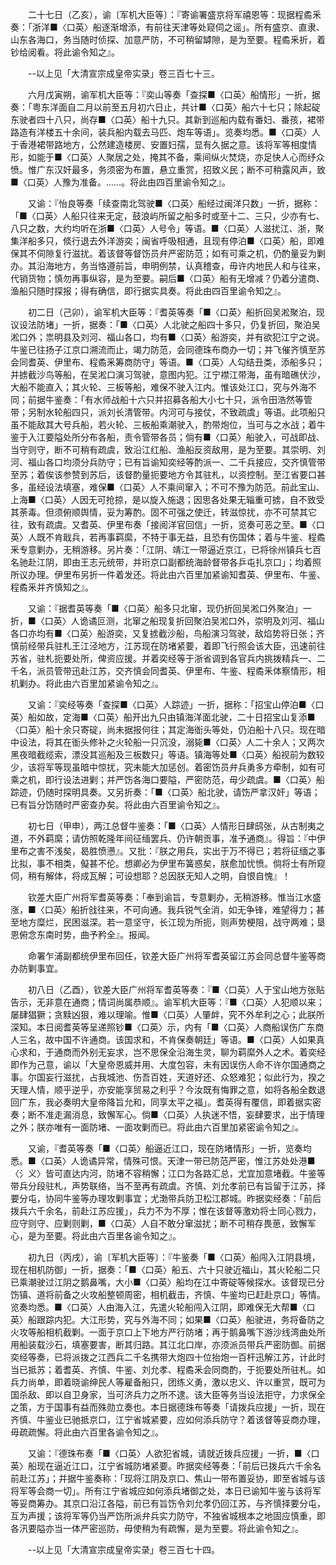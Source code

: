 <!-- { "loadSidebar": true } -->
　　二十七日（乙亥），谕〔军机大臣等〕：『寄谕署盛京将军禧恩等：现据程矞釆奏：「浙洋■〈口英〉船逐渐增添，有前往天津等处窥伺之谣」。所有盛京、直隶、山东各海口，务当随时侦探、加意严防，不可稍留罅隙，是为至要。程矞釆折，着钞给阅看。将此谕令知之』。

　　--以上见「大清宣宗成皇帝实录」卷三百七十三。

　　六月戊寅朔，谕军机大臣等：『奕山等奏「查探■〈口英〉船情形」一折，据奏：「粤东洋面自二月以前至五月初六日止，共计■〈口英〉船六十七只；除起碇东驶者四十八只，尚存■〈口英〉船十九只。其新到巡船内载有番妇、番孩，裙带路造有洋楼五十余间，装兵船内载去马匹、炮车等语」。览奏均悉。■〈口英〉人于香港裙带路地方，公然建造楼房、安置妇孺，显有久据之意。该将军等相度情形，如能于■〈口英〉人聚居之处，掩其不备，乘间纵火焚烧，亦足快人心而纾众愤。惟广东汉奸最多，务须密为布置，悬立重赏，招致义民；断不可稍露风声，致■〈口英〉人豫为准备。……。将此由四百里谕令知之』。

　　又谕：『怡良等奏「续查南北驾驶■〈口英〉船经过闽洋只数」一折，据称：「■〈口英〉人船只往来无定，鼓浪屿所留之船多时或至十二、三只，少亦有七、八只之数，大约均听在浙■〈口英〉人号令」等语。■〈口英〉人滋扰江、浙，聚集洋船多只，倐行退去外洋游奕；闽省呼吸相通，且现有停泊■〈口英〉船，即难保其不伺隙复行滋扰。着该督等督饬员弁严密防范；如有可乘之机，仍酌量妥为剿办。其沿海地方，务当恪遵前旨，申明例禁，认真稽查，毋许内地民人和与往来，代销货物；慎勿再事纵容，是为至要。嗣后■〈口英〉船有无增减？仍着分遣商、渔船只随时探报；得有确信，即行据实具奏。将此由四百里谕令知之』。

　　初二日（己卯），谕军机大臣等：『耆英等奏「■〈口英〉船折回吴淞聚泊，现议设法防堵」一折，据奏：「■〈口英〉人北驶之船四十多只，仍复折回，聚泊吴淞口外；祟明县及刘河、福山各口，均有■〈口英〉船游奕，并有欲犯江宁之说。牛鉴已往扬子江京口溯流而止，竭力防范，会同德珠布商办一切；并飞催齐慎至苏会同耆英、伊里布、程矞釆筹商防守」等语。■〈口英〉人勾结丑类，添船多只；并掳截沙鸟等船，在吴淞口演习驾驶，意图内犯。江宁襟江带海，虽有暗礁伏沙，大船不能直入；其火轮、三板等船，难保不驶入江内。惟该处江口，究与外海不同；前据牛鉴奏：「有水师战船十六只并招募各船大小七十只，派令田浩然等管带；另制水轮船四只，派刘长清管带。内河可与接仗，不致疏虞」等语。此项船只虽不能敌其大号兵船，若火轮、三板船乘潮驶入，酌带炮位，当可与之水战；着牛鉴于入江要隘处所分布各船，责令管带各员；倘有■〈口英〉船驶入，可战即战、当守则守，断不可稍有疏虞，致沿江红船、渔船反资敌用，是为至要。其崇明、刘河、福山各口均须分兵防守；已有旨谕知奕经等酌派一、二千兵接应，交齐慎管带至苏；着俟该参赞到苏后，该督酌量扼要地方令其驻札，以资控制。至江省要口甚多，虽经设法填塞，难保■〈口英〉人不乘间窜入；不可不豫为防范。前此宝山、上海■〈口英〉人因无可抢掠，是以旋入施退；因思各处果无辎重可掳，自不致受其荼毒。但须俯顺舆情，妥为筹酌。固不可强之使迁，转滋惊扰，亦不可禁其它往，致有疏虞。又耆英、伊里布奏「接阅洋官回信」一折，览奏可恶之至。■〈口英〉人既不肯戢兵，若再事羁縻，不特于事无益，且恐有伤国体；着与牛鉴、程矞釆专意剿办，无稍游移。另片奏：「江阴、靖江一带逼近京江，已将徐州镇兵七百名驰赴江阴，即由王志元统带，并珩京口副都统海龄督带各乒屯扎京口」；均着照所议办理。伊里布另折一件着发还。将此由六百里加紧谕知耆英、伊里布、牛鉴、程矞釆并齐慎知之』。

　　又谕：『据耆英等奏「■〈口英〉船多只北窜，现仍折回吴淞口外聚泊」一折，■〈口英〉人诡谲叵测，北窜之船现复折回聚泊吴淞口外，崇明及刘河、福山各口亦均有■〈口英〉船游奕，又复掳截沙船，鸟船演习驾驶，敌焰势将日张；齐慎前经带兵驻札王江泾地方，江苏现在防堵紧要，着即飞行照会该大臣，迅速前往苏省，驻札扼要处所，俾资应援。并着奕经等于浙省调到各官兵内挑拨精兵一、二千名，派员管带迅赴江苏，交齐慎会同耆英、伊里布、牛鉴、程矞釆体察情形，相机剿办。将此由六百里加紧谕令知之』。

　　又谕：『奕经等奏「查探■〈口英〉人踪迹」一折，据称：「招宝山停泊■〈口英〉船如故，定海■〈口英〉船开出九只由镇海洋面北驶，二十日招宝山复添■〈口英〉船十余只寄碇，尚未据报何往；其定海衜头等处，仍泊船十八只。现在暗中设法，将其在衜头修补之火轮船一只沉没，溺毙■〈口英〉人二十余人；又两次黑夜暗截缆索，漂没其巡船及三板数只」等语。镇海等处■〈口英〉船视前为数较少，该将军等现虽暗中惊扰，究未能大加惩创。着密饬员弁兵勇多方牵制，如有可乘之机，即行设法进剿；并严饬各海口要隘，严密防范，毋少疏虞。■〈口英〉船踪迹，仍随时探明具奏。又另折奏：「■〈口英〉船北驶，请饬严拿汉奸」等语；已有旨分饬随时严密查办矣。将此由六百里谕令知之』。　

　　初七日（甲申），两江总督牛鉴奏：「■〈口英〉人情形日肆鸱张，从古制夷之道，不外羁縻；请仿照乾隆年间征缅罢兵、仍许朝贡事，准予通商』。得旨：『中伊里布之害不浅矣，曷胜愤懑』。又批：『朕之用兵，实出于万不得已；若将征缅之事比拟，事不相类，儗甚不伦。想卿必为伊里布簧惑矣，朕愈加忧愤。倘将士有所窥伺，稍有解体，将成瓦解；可设想耶？总因朕无知人之明，自恨自愧』！

　　钦差大臣广州将军耆英等奏：「奉到谕旨，专意剿办，无稍游移。惟当江水盛涨，■〈口英〉船折戗往来，不可向通。我兵锐气全消，如无争锋，难望得力；甚至地方糜烂，民困滋深。若一意坚守，长江现为所扼，则声势梗阻，战守两难；垦恩俯念东南时势，曲予矜全』。报闻。

　　命署乍浦副都统伊里布回任，钦差大臣广州将军耆英留江苏会同总督牛鉴等商办防剿事宜。

　　初八日（乙酉），钦差大臣广州将军耆英等奏：『■〈口英〉人于宝山地方张贴告示，无非意在通商；情词尚属恭顺』。谕军机大臣等：『■〈口英〉人犯顺以来；屡肆猖獗；贪黩凶狠，难以理喻。惟■〈口英〉人肇衅，究不外牟利之心；此朕所深知。本日阅耆英等呈递照钞■〈口英〉示，内有「■〈口英〉人商船误伤广东商人三名，故中国不许通商。该国求和，不肯保奏朝廷」等语。■〈口英〉人如果真心求和，于通商而外别无妄求，岂不思保全沿海生灵，聊为羁縻外人之术。着奕经即作为己意，谕以「大皇帝恩威并用、大度包容，未有因误伤人命不许尔国通商之事。尔国妄行滋扰，占我城池、伤吾百姓，天道好还、众怒难犯；似此行为，揆之天理人情，顺乎逆乎，亦安能享贸易之利乎？今汝既有悔罪之意，如将各船全数退回广东，我必奏明大皇帝降旨允和，同享太平之福」。耆英得有覆信，即着据实密奏；断不准走漏消息，致懈军心。倘■〈口英〉人执迷不悟，妄肆要求，出于情理之外；朕亦唯有一面防堵、一面攻剿而已。将此由六百里加紧密谕令知之』。

　　又谕，『耆英等奏「■〈口英〉船逼近江口，现在防堵情形」一折，览奏均悉。■〈口英〉人诡谲异常，情殊可恨。天津一带已防范严密，惟江苏处处港■〈氵义〉皆可直达内河，防堵不容稍懈；江口为各路汇总，尤宜加意堵截。牛鉴等带兵分段驻札，声势联络，当不至再有疏虞。齐慎、刘允孝前已有旨留于江苏，择要分屯，协同牛鉴等办理攻剿事宜；尤渤带兵防卫松江郡城。昨据奕经奏：「前后拨兵六千余名，前赴江苏应援」，兵力不为不厚；惟在该督等激劝将士同心戮力，应守则守、应剿则剿，■〈口英〉人自不敢分窜滋扰；断不可稍存畏葸，致懈军心，是为至要。将此由六百里各谕令知之』。

　　初九日（丙戌），谕〔军机大臣等〕：『牛鉴奏「■〈口英〉船闯入江阴县境，现在相机防御」一折，据奏：「■〈口英〉船五、六十只驶近福山，其火轮船二只已乘潮驶过江阴之鹅鼻嘴，大小■〈口英〉船均在江中寄碇等候探水。该督现已分饬镇、道将前备之火攻船整顿周密，相机截击，齐慎、牛鉴均已赶赴京口」等情。览奏均悉。■〈口英〉人由海入江，先遣火轮船闯入江阴，即难保无大帮■〈口英〉船跟踪内犯。大江形势，究与外海不同；如果■〈口英〉船驶进，务将备防之火攻等船相机截剿。一面于京口上下地方严行防堵；再于鹅鼻嘴下游沙线湾曲处所用船装载沙石，填塞要害，断其归路。其江北口岸，亦须派员带兵严密防御。前据奕经等奏，已将派拨之江西兵二千名携带大炮四十位抬炮一百杆迅解江苏，计此时当已抵苏；着耆英、齐慎、牛鉴、刘允孝、程矞釆会同商酌，于扼要处所驻札。如兵力尚单，即着晓谕绅民人等雇备船只，团练义勇，激以忠义、许以重赏，既可为国杀敌、即以自卫身家，当可济兵力之所不逮。该大臣等务当设法拒守，力求保全之策，方于国事有益而殊勋立奏也。本日据德珠布等奏「请拨兵应援」一折，现在齐慎、牛鉴业已驰抵京口，江宁省城紧要，应如何添兵防守？着该督等妥商办理，毋疏疏懈。将此由六百里各谕令知之』。

　　又谕：『德珠布奏「■〈口英〉人欲犯省城，请就近拨兵应援」一折，■〈口英〉船现在逼近江口，江宁省城防堵紧要。昨据奕经等奏：「前后已拨兵六千余名前赴江苏」；并据牛鉴奏称：「现将江阴及京口、焦山一带布置妥协，即至省城与该将军等会商一切」。所有江宁省城应如何添兵堵御之处，本日已谕知牛鉴与该将军等妥商筹办。其京口沿江各隘，前已有旨饬令刘允孝仍回江苏，与齐慎择要分屯，互为声援；该将军等仍当严饬所派弁兵实力防守，不独省城根本之地固应慎重，即各汛要隘亦当一体严密巡防，毋使稍为有疏懈，是为至要。将此谕令知之』。

　　--以上见「大清宣宗成皇帝实录」卷三百七十四。


